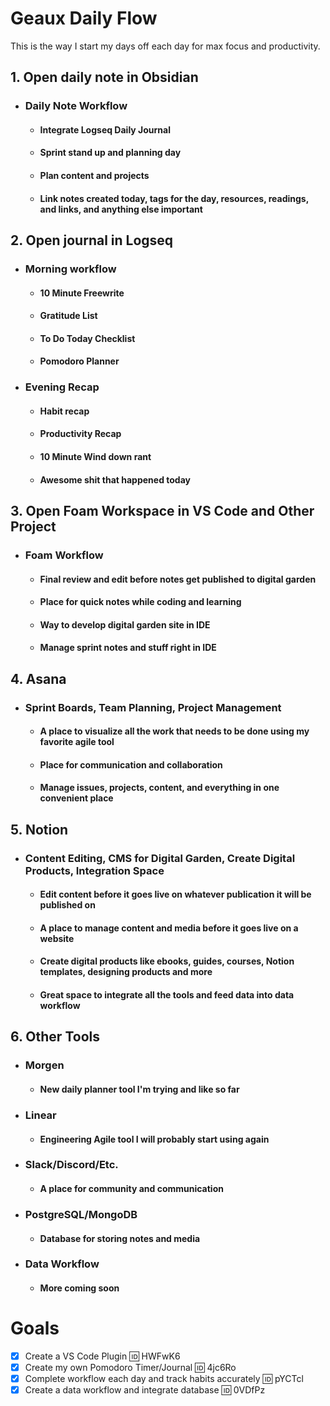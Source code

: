 # Geaux Daily Flow

This is the way I start my days off each day for max focus and productivity.

## 1. Open daily note in Obsidian
- ### Daily Note Workflow
	- #### Integrate Logseq Daily Journal
	- #### Sprint stand up and planning day
	- #### Plan content and projects
	- #### Link notes created today, tags for the day, resources, readings, and links, and anything else important
## 2. Open journal in Logseq
- ### Morning workflow
	- #### 10 Minute Freewrite
	- #### Gratitude List
	- #### To Do Today Checklist
	- #### Pomodoro Planner
- ### Evening Recap
	- #### Habit recap
	- #### Productivity Recap
	- #### 10 Minute Wind down rant
	- #### Awesome shit that happened today

## 3. Open Foam Workspace in VS Code and Other Project
- ### Foam Workflow
	- #### Final review and edit before notes get published to digital garden
	- #### Place for quick notes while coding and learning
	- #### Way to develop digital garden site in IDE
	- #### Manage sprint notes and stuff right in IDE

## 4. Asana
- ### Sprint Boards, Team Planning, Project Management
	- #### A place to visualize all the work that needs to be done using my favorite agile tool
	- #### Place for communication and collaboration
	- #### Manage issues, projects, content, and everything in one convenient place

## 5. Notion
- ### Content Editing, CMS for Digital Garden, Create Digital Products, Integration Space
	- #### Edit content before it goes live on whatever publication it will be published on
	- #### A place to manage content and media before it goes live on a website
	- #### Create digital products like ebooks, guides, courses, Notion templates, designing products and more
	- #### Great space to integrate all the tools and feed data into data workflow

## 6. Other Tools
- ### Morgen
	- #### New daily planner tool I'm trying and like so far
- ### Linear
	- #### Engineering Agile tool I will probably start using again
- ### Slack/Discord/Etc.
	- #### A place for community and communication
- ### PostgreSQL/MongoDB
	- #### Database for storing notes and media
- ### Data Workflow
	- #### More coming soon

# Goals
- [x] Create a VS Code Plugin 🆔 HWFwK6
- [x] Create my own Pomodoro Timer/Journal 🆔 4jc6Ro
- [x] Complete workflow each day and track habits accurately 🆔 pYCTcl
- [x] Create a data workflow and integrate database 🆔 0VDfPz
